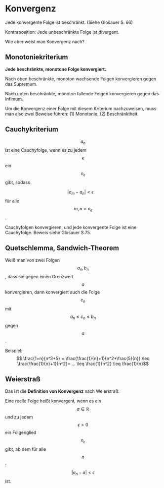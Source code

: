 # Konvergenz

Jede konvergente Folge ist beschränkt.  (Siehe Glosauer S. 66)

Kontraposition: Jede unbeschränkte Folge ist divergent.

Wie aber weist man Konvergenz nach?

## Monotoniekriterium

**Jede beschränkte, monotone Folge konvergiert.**

Nach oben beschränkte, monoton wachsende Folgen konvergieren gegen das Supremum.

Nach unten beschränkte, monoton fallende Folgen konvergieren gegen das Infimum.

Um die Konvergenz einer Folge mit diesem Kriterium nachzuweisen, muss man also zwei Beweise führen: (1) Monotonie, (2) Beschränktheit.

## Cauchykriterium
$$ a_n $$ ist eine Cauchyfolge, wenn es zu jedem $$ \epsilon $$ ein $$ n_{\epsilon} $$ gibt, sodass

$$ |a_m - a_n| < \epsilon \quad $$ für alle $$ m,n>n_{\epsilon} $$.

Cauchyfolgen konvergieren, und jede konvergente Folge ist eine Cauchyfolge. Beweis siehe Glosauer S.75.

## Quetschlemma, Sandwich-Theorem
Weiß man von zwei Folgen $$ a_n, b_n $$, dass sie gegen einen Grenzwert $$ a $$ konvergieren, dann konvergiert auch die Folge $$ c_n $$ mit $$ a_n \leq c_n \leq b_n $$ gegen $$ a $$.

Beispiel:
$$ \frac{1+n}{n^3+5} = \frac{\frac{1}{n}+1}{n^2+\frac{5}{n}} \leq \frac{\frac{1}{n}+1}{n^2}= ... \leq \frac{1}{n^2} \leq \frac{1}{n}$$

## Weierstraß
Das ist die **Definition von Konvergenz** nach Weierstraß:

Eine reelle Folge heißt konvergent, wenn es ein $$ a \in \mathbb{R} $$ und zu jedem $$ \epsilon > 0 $$ ein Folgenglied $$ n_{\epsilon} $$ gibt, ab dem für alle $$ n $$:
$$|a_n - a| < \epsilon $$ ist.
